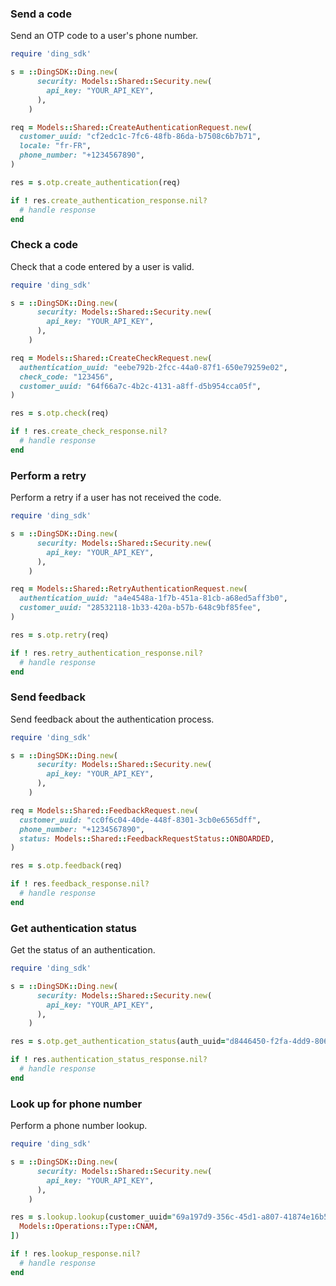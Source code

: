 <!-- Start SDK Example Usage [usage] -->
### Send a code

Send an OTP code to a user's phone number.

```ruby
require 'ding_sdk'

s = ::DingSDK::Ding.new(
      security: Models::Shared::Security.new(
        api_key: "YOUR_API_KEY",
      ),
    )

req = Models::Shared::CreateAuthenticationRequest.new(
  customer_uuid: "cf2edc1c-7fc6-48fb-86da-b7508c6b7b71",
  locale: "fr-FR",
  phone_number: "+1234567890",
)

res = s.otp.create_authentication(req)

if ! res.create_authentication_response.nil?
  # handle response
end

```

### Check a code

Check that a code entered by a user is valid.

```ruby
require 'ding_sdk'

s = ::DingSDK::Ding.new(
      security: Models::Shared::Security.new(
        api_key: "YOUR_API_KEY",
      ),
    )

req = Models::Shared::CreateCheckRequest.new(
  authentication_uuid: "eebe792b-2fcc-44a0-87f1-650e79259e02",
  check_code: "123456",
  customer_uuid: "64f66a7c-4b2c-4131-a8ff-d5b954cca05f",
)

res = s.otp.check(req)

if ! res.create_check_response.nil?
  # handle response
end

```

### Perform a retry

Perform a retry if a user has not received the code.

```ruby
require 'ding_sdk'

s = ::DingSDK::Ding.new(
      security: Models::Shared::Security.new(
        api_key: "YOUR_API_KEY",
      ),
    )

req = Models::Shared::RetryAuthenticationRequest.new(
  authentication_uuid: "a4e4548a-1f7b-451a-81cb-a68ed5aff3b0",
  customer_uuid: "28532118-1b33-420a-b57b-648c9bf85fee",
)

res = s.otp.retry(req)

if ! res.retry_authentication_response.nil?
  # handle response
end

```

### Send feedback

Send feedback about the authentication process.


```ruby
require 'ding_sdk'

s = ::DingSDK::Ding.new(
      security: Models::Shared::Security.new(
        api_key: "YOUR_API_KEY",
      ),
    )

req = Models::Shared::FeedbackRequest.new(
  customer_uuid: "cc0f6c04-40de-448f-8301-3cb0e6565dff",
  phone_number: "+1234567890",
  status: Models::Shared::FeedbackRequestStatus::ONBOARDED,
)

res = s.otp.feedback(req)

if ! res.feedback_response.nil?
  # handle response
end

```

### Get authentication status

Get the status of an authentication.

```ruby
require 'ding_sdk'

s = ::DingSDK::Ding.new(
      security: Models::Shared::Security.new(
        api_key: "YOUR_API_KEY",
      ),
    )

res = s.otp.get_authentication_status(auth_uuid="d8446450-f2fa-4dd9-806b-df5b8c661f23")

if ! res.authentication_status_response.nil?
  # handle response
end

```

### Look up for phone number

Perform a phone number lookup.

```ruby
require 'ding_sdk'

s = ::DingSDK::Ding.new(
      security: Models::Shared::Security.new(
        api_key: "YOUR_API_KEY",
      ),
    )

res = s.lookup.lookup(customer_uuid="69a197d9-356c-45d1-a807-41874e16b555", phone_number="<value>", type=[
  Models::Operations::Type::CNAM,
])

if ! res.lookup_response.nil?
  # handle response
end

```
<!-- End SDK Example Usage [usage] -->